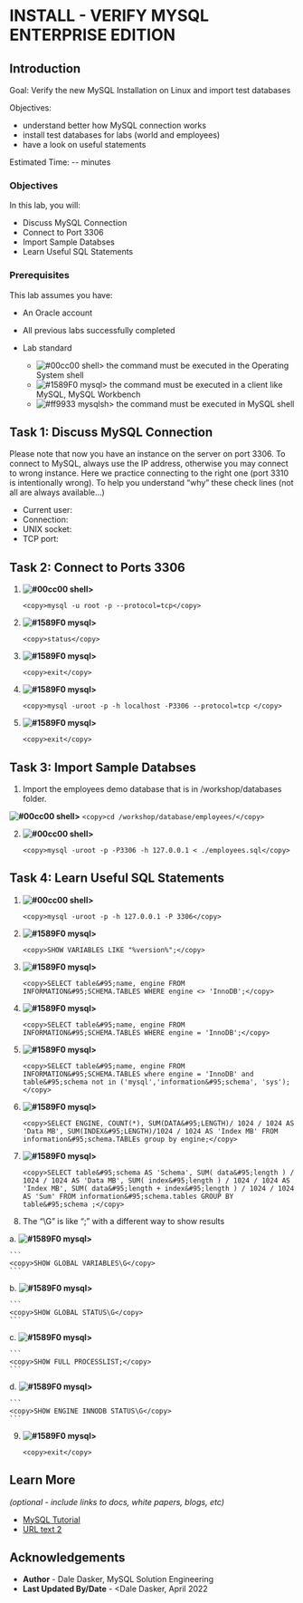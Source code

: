 # INSTALL - VERIFY MYSQL ENTERPRISE EDITION  

## Introduction

Goal:
    Verify the new MySQL Installation on Linux and import test databases

Objectives: 
- understand better how MySQL connection works
- install test databases for labs (world and employees)
- have a look on useful statements


Estimated Time: -- minutes

### Objectives

In this lab, you will:
* Discuss MySQL Connection 
* Connect to Port 3306
* Import Sample Databses
* Learn Useful SQL Statements

### Prerequisites

This lab assumes you have:
* An Oracle account
* All previous labs successfully completed

* Lab standard  
    - ![#00cc00](https://via.placeholder.com/15/00cc00/000000?text=+) shell> the command must be executed in the Operating System shell
    - ![#1589F0](https://via.placeholder.com/15/1589F0/000000?text=+) mysql> the command must be executed in a client like MySQL, MySQL Workbench
    - ![#ff9933](https://via.placeholder.com/15/ff9933/000000?text=+) mysqlsh> the command must be executed in MySQL shell
    
## Task 1: Discuss MySQL Connection 

Please note that now you have an instance on the server on port 3306. To connect to MySQL, always use the IP address, otherwise you may connect to wrong instance. Here we practice connecting to the right one (port 3310 is intentionally wrong). To help you understand “why” these check lines (not all are always available…)

- Current user:
- Connection:
- UNIX socket:
- TCP port:

## Task 2: 	Connect to Ports 3306 

1.  **![#00cc00](https://via.placeholder.com/15/00cc00/000000?text=+) shell>**

    ```
    <copy>mysql -u root -p --protocol=tcp</copy>
    ```
2.  **![#1589F0](https://via.placeholder.com/15/1589F0/000000?text=+) mysql>** 

    ```
    <copy>status</copy>
    ```
3.  **![#1589F0](https://via.placeholder.com/15/1589F0/000000?text=+) mysql>**  

    ```
    <copy>exit</copy>
    ```
	
4.  **![#1589F0](https://via.placeholder.com/15/1589F0/000000?text=+) mysql>**

    ```
    <copy>mysql -uroot -p -h localhost -P3306 --protocol=tcp </copy>
    ```
5.  **![#1589F0](https://via.placeholder.com/15/1589F0/000000?text=+) mysql>**  

    ```
    <copy>exit</copy>
    ```

## Task 3: Import Sample Databses

1.	Import the employees demo database that is in /workshop/databases folder.

  **![#00cc00](https://via.placeholder.com/15/00cc00/000000?text=+) shell>** 
    ```
    <copy>cd /workshop/database/employees/</copy>
    ```

2.  **![#00cc00](https://via.placeholder.com/15/00cc00/000000?text=+) shell>** 

    ```
    <copy>mysql -uroot -p -P3306 -h 127.0.0.1 < ./employees.sql</copy>
    ```
## Task 4: Learn Useful SQL Statements

1. **![#00cc00](https://via.placeholder.com/15/00cc00/000000?text=+) shell>**

    ```
    <copy>mysql -uroot -p -h 127.0.0.1 -P 3306</copy>
    ```
2. **![#1589F0](https://via.placeholder.com/15/1589F0/000000?text=+) mysql>** 

    ```
    <copy>SHOW VARIABLES LIKE "%version%";</copy>
    ```

3. **![#1589F0](https://via.placeholder.com/15/1589F0/000000?text=+) mysql>** 

    ```
    <copy>SELECT table&#95;name, engine FROM INFORMATION&#95;SCHEMA.TABLES WHERE engine <> 'InnoDB';</copy>
    ```
4. **![#1589F0](https://via.placeholder.com/15/1589F0/000000?text=+) mysql>** 

    ```
    <copy>SELECT table&#95;name, engine FROM INFORMATION&#95;SCHEMA.TABLES WHERE engine = 'InnoDB';</copy>
    ```
5. **![#1589F0](https://via.placeholder.com/15/1589F0/000000?text=+) mysql>** 

    ```
    <copy>SELECT table&#95;name, engine FROM INFORMATION&#95;SCHEMA.TABLES where engine = 'InnoDB' and table&#95;schema not in ('mysql','information&#95;schema', 'sys');</copy>
    ```
6. **![#1589F0](https://via.placeholder.com/15/1589F0/000000?text=+) mysql>**

    ```
    <copy>SELECT ENGINE, COUNT(*), SUM(DATA&#95;LENGTH)/ 1024 / 1024 AS 'Data MB', SUM(INDEX&#95;LENGTH)/1024 / 1024 AS 'Index MB' FROM information&#95;schema.TABLEs group by engine;</copy>
    ```
7. **![#1589F0](https://via.placeholder.com/15/1589F0/000000?text=+) mysql>**

    ```
    <copy>SELECT table&#95;schema AS 'Schema', SUM( data&#95;length ) / 1024 / 1024 AS 'Data MB', SUM( index&#95;length ) / 1024 / 1024 AS 'Index MB', SUM( data&#95;length + index&#95;length ) / 1024 / 1024 AS 'Sum' FROM information&#95;schema.tables GROUP BY table&#95;schema ;</copy>
    ```
8. The “\G” is like “;” with a different way to show results 

  a. **![#1589F0](https://via.placeholder.com/15/1589F0/000000?text=+) mysql>** 

    ```
    <copy>SHOW GLOBAL VARIABLES\G</copy>
    ```
  b. **![#1589F0](https://via.placeholder.com/15/1589F0/000000?text=+) mysql>**

    ```
    <copy>SHOW GLOBAL STATUS\G</copy>
    ```
  c. **![#1589F0](https://via.placeholder.com/15/1589F0/000000?text=+) mysql>**

    ```
    <copy>SHOW FULL PROCESSLIST;</copy>
    ```
  d. **![#1589F0](https://via.placeholder.com/15/1589F0/000000?text=+) mysql>**

    ```
    <copy>SHOW ENGINE INNODB STATUS\G</copy>
    ```
9.  **![#1589F0](https://via.placeholder.com/15/1589F0/000000?text=+) mysql>**  

    ```
    <copy>exit</copy>
    ```
## Learn More

*(optional - include links to docs, white papers, blogs, etc)*

* [MySQL Tutorial](https://dev.mysql.com/doc/refman/8.0/en/tutorial.html)
* [URL text 2](le.com)

## Acknowledgements
* **Author** - Dale Dasker, MySQL Solution Engineering
* **Last Updated By/Date** - <Dale Dasker, April 2022
